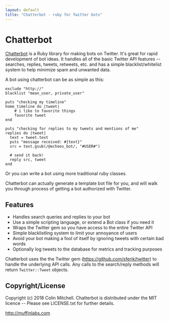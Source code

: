 ```yaml
---
layout: default
title: "Chatterbot - ruby for Twitter bots"
---
```


Chatterbot
===========

[Chatterbot](https://github.com/muffinista/chatterbot) is a Ruby library for making bots on Twitter.  It's
great for rapid development of bot ideas. It handles all of the basic
Twitter API features -- searches, replies, tweets, retweets, etc. and has
a simple blacklist/whitelist system to help minimize spam and unwanted
data.

A bot using chatterbot can be as simple as this:

```
exclude "http://"
blacklist "mean_user, private_user"

puts "checking my timeline"
home_timeline do |tweet|
    # i like to favorite things
    favorite tweet
end

puts "checking for replies to my tweets and mentions of me"
replies do |tweet|
  text = tweet.text
  puts "message received: #{text}"
  src = text.gsub(/@echoes_bot/, "#USER#")  

  # send it back!
  reply src, tweet
end
```

Or you can write a bot using more traditional ruby classes.

Chatterbot can actually generate a template bot file for you, and will
walk you through process of getting a bot authorized with Twitter.


Features
--------
* Handles search queries and replies to your bot
* Use a simple scripting language, or extend a Bot class if you need it
* Wraps the Twitter gem so you have access to the entire Twitter API
* Simple blacklistling system to limit your annoyance of users
* Avoid your bot making a fool of itself by ignoring tweets with
  certain bad words
* Optionally log tweets to the database for metrics and tracking purposes


Chatterbot uses the the Twitter gem
(https://github.com/sferik/twitter) to handle the underlying API
calls. Any calls to the search/reply methods will return
`Twitter::Tweet` objects.


Copyright/License
-----------------


Copyright (c) 2018 Colin Mitchell. Chatterbot is distributed under the
MIT licence -- Please see LICENSE.txt for further details.

http://muffinlabs.com

